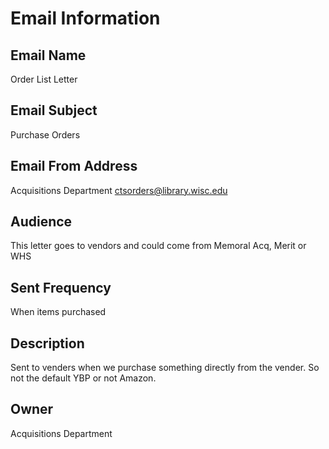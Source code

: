 # Email Information

## Email Name
Order List Letter

## Email Subject
Purchase Orders

## Email From Address
Acquisitions Department <ctsorders@library.wisc.edu>

## Audience
This letter goes to vendors and could come from Memoral Acq, Merit or WHS

## Sent Frequency
When items purchased

## Description
Sent to venders when we purchase something directly from the vender.  So not the default YBP or not Amazon.

## Owner
Acquisitions Department

